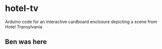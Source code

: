 # hotel-tv
Arduino code for an interactive cardboard enclosure depicting a scene from Hotel Transylvania

## Ben was here
